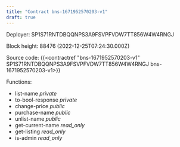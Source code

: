 ```yaml
---
title: "Contract bns-1671952570203-v1"
draft: true
---
```

Deployer: SP1S71RNTDBQQNPS3A9FSVPFVDW7TT856W4W4RNGJ


 



Block height: 88476 (2022-12-25T07:24:30.000Z)

Source code: {{<contractref "bns-1671952570203-v1" SP1S71RNTDBQQNPS3A9FSVPFVDW7TT856W4W4RNGJ bns-1671952570203-v1>}}

Functions:

* list-name _private_
* to-bool-response _private_
* change-price _public_
* purchase-name _public_
* unlist-name _public_
* get-current-name _read_only_
* get-listing _read_only_
* is-admin _read_only_
